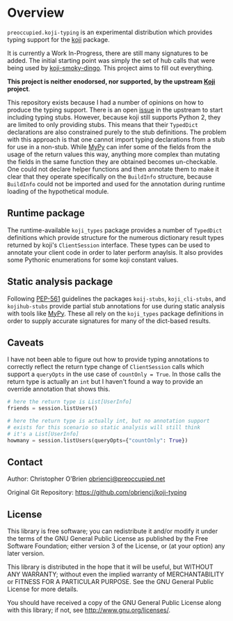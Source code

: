 # Overview

`preoccupied.koji-typing` is an experimental distribution which
provides typing support for the [koji] package.

It is currently a Work In-Progress, there are still many signatures
to be added. The initial starting point was simply the set of
hub calls that were being used by [koji-smoky-dingo]. This project
aims to fill out everything.

[koji-smoky-dingo]: https://github.com/obriencj/koji-smoky-dingo

[koji]: https://pagure.io/koji

**This project is neither enodorsed, nor supported, by the upstream
[Koji] project**.

This repository exists because I had a number of opinions on how to
produce the typing support. There is an open [issue] in the upstream
to start including typing stubs. However, because koji still supports
Python 2, they are limited to only providing stubs. This means that
their `TypedDict` declarations are also constrained purely to the stub
definitions. The problem with this approach is that one cannot import
typing declarations from a stub for use in a non-stub. While [MyPy]
can infer some of the fields from the usage of the return values this
way, anything more complex than mutating the fields in the same
function they are obtained becomes un-checkable. One could not declare
helper functions and then annotate them to make it clear that they
operate specifically on the `BuildInfo` structure, because `BuildInfo`
could not be imported and used for the annotation during runtime
loading of the hypothetical module.

[issue]: https://pagure.io/koji/issue/3708


## Runtime package

The runtime-available `koji_types` package provides a number of
`TypedDict` definitions which provide structure for the numerous
dictionary result types returned by koji's `ClientSession`
interface. These types can be used to annotate your client code in
order to later perform anaylsis. It also provides some Pythonic
enumerations for some koji constant values.


## Static analysis package

Following [PEP-561] guidelines the packages `koij-stubs`,
`koji_cli-stubs`, and `kojihub-stubs` provide partial stub annotations
for use during static analysis with tools like [MyPy]. These all rely
on the `koji_types` package definitions in order to supply accurate
signatures for many of the dict-based results.

[PEP-561]: https://peps.python.org/pep-0561/

[MyPy]: https://mypy-lang.org


## Caveats

I have not been able to figure out how to provide typing annotations
to correctly reflect the return type change of `ClientSession` calls
which support a `queryOpts` in the use case of `countOnly = True`. In
those calls the return type is actually an `int` but I haven't found a
way to provide an override annotation that shows this.

```python
# here the return type is List[UserInfo]
friends = session.listUsers()

# here the return type is actually int, but no annotation support
# exists for this scenario so static analysis will still think
# it's a List[UserInfo]
howmany = session.listUsers(queryOpts={"countOnly": True})
```


## Contact

Author: Christopher O'Brien  <obriencj@preoccupied.net>

Original Git Repository: <https://github.com/obriencj/koji-typing>


## License

This library is free software; you can redistribute it and/or modify
it under the terms of the GNU General Public License as published by
the Free Software Foundation; either version 3 of the License, or (at
your option) any later version.

This library is distributed in the hope that it will be useful, but
WITHOUT ANY WARRANTY; without even the implied warranty of
MERCHANTABILITY or FITNESS FOR A PARTICULAR PURPOSE.  See the GNU
General Public License for more details.

You should have received a copy of the GNU General Public License
along with this library; if not, see <http://www.gnu.org/licenses/>.
